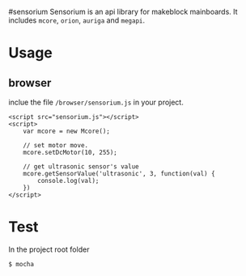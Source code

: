 #sensorium
Sensorium is an api library for makeblock mainboards. It includes `mcore`, `orion`, `auriga` and  `megapi`.

# Usage

## browser
inclue the file `/browser/sensorium.js` in your project.

```
<script src="sensorium.js"></script>
<script>
    var mcore = new Mcore();

    // set motor move.
    mcore.setDcMotor(10, 255);

    // get ultrasonic sensor's value
    mcore.getSensorValue('ultrasonic', 3, function(val) {
        console.log(val);
    })
</script>

```

# Test
In the project root folder

```
$ mocha
```



